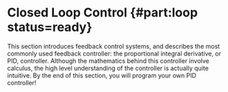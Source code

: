 # Closed Loop Control {#part:loop status=ready}

This section introduces feedback control systems, and describes the most commonly used feedback controller: the proportional integral derivative, or PID, controller. Although the mathematics behind this controller involve calculus, the high level understanding of the controller is actually quite intuitive. By the end of this section, you will program your own PID controller!
